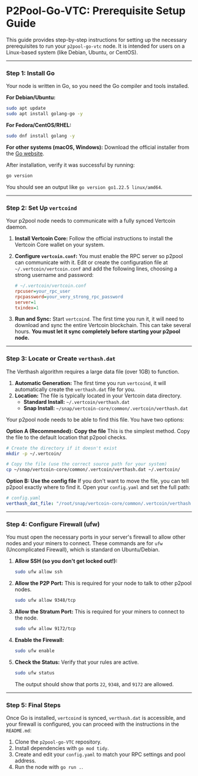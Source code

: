 # P2Pool-Go-VTC: Prerequisite Setup Guide

This guide provides step-by-step instructions for setting up the necessary prerequisites to run your `p2pool-go-vtc` node. It is intended for users on a Linux-based system (like Debian, Ubuntu, or CentOS).

---

### Step 1: Install Go

Your node is written in Go, so you need the Go compiler and tools installed.

**For Debian/Ubuntu:**
```bash
sudo apt update
sudo apt install golang-go -y
```

**For Fedora/CentOS/RHEL:**
```bash
sudo dnf install golang -y
```

**For other systems (macOS, Windows):**
Download the official installer from the [Go website](https://go.dev/dl/).

After installation, verify it was successful by running:
```bash
go version
```
You should see an output like `go version go1.22.5 linux/amd64`.

---

### Step 2: Set Up `vertcoind`

Your p2pool node needs to communicate with a fully synced Vertcoin daemon.

1.  **Install Vertcoin Core:** Follow the official instructions to install the Vertcoin Core wallet on your system.

2.  **Configure `vertcoin.conf`:** You must enable the RPC server so p2pool can communicate with it. Edit or create the configuration file at `~/.vertcoin/vertcoin.conf` and add the following lines, choosing a strong username and password:

    ```ini
    # ~/.vertcoin/vertcoin.conf
    rpcuser=your_rpc_user
    rpcpassword=your_very_strong_rpc_password
    server=1
    txindex=1
    ```

3.  **Run and Sync:** Start `vertcoind`. The first time you run it, it will need to download and sync the entire Vertcoin blockchain. This can take several hours. **You must let it sync completely before starting your p2pool node.**

---

### Step 3: Locate or Create `verthash.dat`

The Verthash algorithm requires a large data file (over 1GB) to function.

1.  **Automatic Generation:** The first time you run `vertcoind`, it will automatically create the `verthash.dat` file for you.
2.  **Location:** The file is typically located in your Vertcoin data directory.
    * **Standard Install:** `~/.vertcoin/verthash.dat`
    * **Snap Install:** `~/snap/vertcoin-core/common/.vertcoin/verthash.dat`

Your p2pool node needs to be able to find this file. You have two options:

**Option A (Recommended): Copy the file**
This is the simplest method. Copy the file to the default location that p2pool checks.
```bash
# Create the directory if it doesn't exist
mkdir -p ~/.vertcoin/

# Copy the file (use the correct source path for your system)
cp ~/snap/vertcoin-core/common/.vertcoin/verthash.dat ~/.vertcoin/
```

**Option B: Use the config file**
If you don't want to move the file, you can tell p2pool exactly where to find it. Open your `config.yaml` and set the full path:
```yaml
# config.yaml
verthash_dat_file: "/root/snap/vertcoin-core/common/.vertcoin/verthash.dat"
```

---

### Step 4: Configure Firewall (ufw)

You must open the necessary ports in your server's firewall to allow other nodes and your miners to connect. These commands are for `ufw` (Uncomplicated Firewall), which is standard on Ubuntu/Debian.

1.  **Allow SSH (so you don't get locked out!):**
    ```bash
    sudo ufw allow ssh
    ```

2.  **Allow the P2P Port:** This is required for your node to talk to other p2pool nodes.
    ```bash
    sudo ufw allow 9348/tcp
    ```

3.  **Allow the Stratum Port:** This is required for your miners to connect to the node.
    ```bash
    sudo ufw allow 9172/tcp
    ```

4.  **Enable the Firewall:**
    ```bash
    sudo ufw enable
    ```

5.  **Check the Status:** Verify that your rules are active.
    ```bash
    sudo ufw status
    ```
    The output should show that ports `22`, `9348`, and `9172` are allowed.

---

### Step 5: Final Steps

Once Go is installed, `vertcoind` is synced, `verthash.dat` is accessible, and your firewall is configured, you can proceed with the instructions in the `README.md`:

1.  Clone the `p2pool-go-VTC` repository.
2.  Install dependencies with `go mod tidy`.
3.  Create and edit your `config.yaml` to match your RPC settings and pool address.
4.  Run the node with `go run .`.

